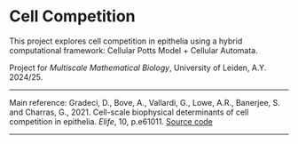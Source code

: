 # Cell Competition
This project explores cell competition in epithelia using a hybrid computational framework: Cellular Potts Model + Cellular Automata. <br>

Project for *Multiscale Mathematical Biology*, University of Leiden, A.Y. 2024/25. <br>

---

Main reference: Gradeci, D., Bove, A., Vallardi, G., Lowe, A.R., Banerjee, S. and Charras, G., 2021. Cell-scale biophysical determinants of cell competition in epithelia. *Elife*, 10, p.e61011. [Source code](https://github.com/DGradeci/cell_competition_paper_models) <br>

---